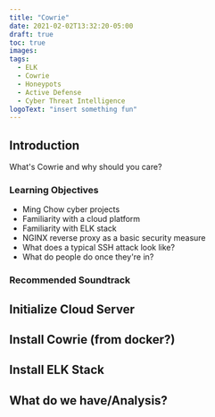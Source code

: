 ```yaml
---
title: "Cowrie"
date: 2021-02-02T13:32:20-05:00
draft: true
toc: true
images:
tags:
  - ELK
  - Cowrie
  - Honeypots
  - Active Defense
  - Cyber Threat Intelligence
logoText: "insert something fun"
---
```


## Introduction
What's Cowrie and why should you care?

### Learning Objectives
- Ming Chow cyber projects
- Familiarity with a cloud platform
- Familiarity with ELK stack
- NGINX reverse proxy as a basic security measure
- What does a typical SSH attack look like?
- What do people do once they're in?

### Recommended Soundtrack

## Initialize Cloud Server

## Install Cowrie (from docker?)

## Install ELK Stack

## What do we have/Analysis?